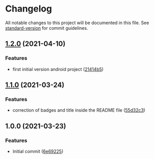 # Changelog

All notable changes to this project will be documented in this file. See [standard-version](https://github.com/conventional-changelog/standard-version) for commit guidelines.

## [1.2.0](https://github.com/danielcerongrajales/Snackbars/compare/v1.1.0...v1.2.0) (2021-04-10)


### Features

*  first initial version android project ([21414b5](https://github.com/danielcerongrajales/Snackbars/commit/21414b5157a8802195c5d3b4219e9a398fafdc5c))

## [1.1.0](https://github.com/danielcerongrajales/Snackbars/compare/v1.0.0...v1.1.0) (2021-03-24)


### Features

* correction of badges and title inside the  README file ([55d32c3](https://github.com/danielcerongrajales/Snackbars/commit/55d32c3b00aa5058557ab1ded38c03e8cd19e4b1))

## 1.0.0 (2021-03-23)


### Features

* Initial commit ([6e69225](https://github.com/danielcerongrajales/Snackbars/commit/6e6922538336d83bb6d91bba9a5bfa03b4a2d522))
